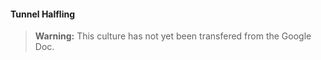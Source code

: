 #### Tunnel Halfling

> **Warning:**
> This culture has not yet been transfered from the Google Doc.
